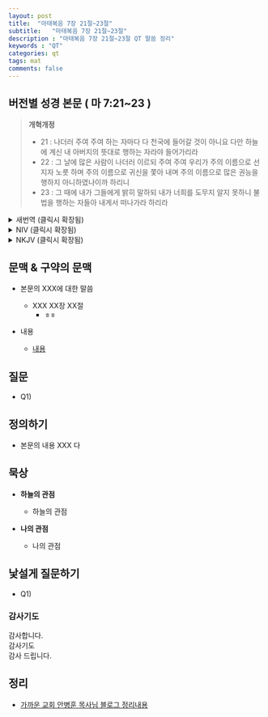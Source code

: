 ```yaml
---
layout: post
title:  "마태복음 7장 21절~23절"
subtitle:   "마태복음 7장 21절~23절"
description : "마태복음 7장 21절~23절 QT 말씀 정리"
keywords : "QT"
categories: qt
tags: mat
comments: false
---
```


## 버전별 성경 본문 ( 마 7:21~23 )

> **개혁개정**
>* 21 : 나더러 주여 주여 하는 자마다 다 천국에 들어갈 것이 아니요 다만 하늘에 계신 내 아버지의 뜻대로 행하는 자라야 들어가리라
>* 22 : 그 날에 많은 사람이 나더러 이르되 주여 주여 우리가 주의 이름으로 선지자 노릇 하며 주의 이름으로 귀신을 쫓아 내며 주의 이름으로 많은 권능을 행하지 아니하였나이까 하리니
>* 23 : 그 때에 내가 그들에게 밝히 말하되 내가 너희를 도무지 알지 못하니 불법을 행하는 자들아 내게서 떠나가라 하리라

<details>
<summary> 새번역 (클릭시 확장됨)</summary>
<div markdown="1">

>* 21 : "나더러 '주님, 주님' 하는 사람이라고 해서, 다 하늘 나라에 들어가는 것이 아니다. 하늘에 계신 내 아버지의 뜻을 행하는 사람이라야 들어간다.
>* 22 : 그 날에 많은 사람이 나에게 말하기를 '주님, 주님, 우리가 주님의 이름으로 예언을 하고, 주님의 이름으로 귀신을 쫓아내고, 또 주님의 이름으로 많은 기적을 행하지 않았습니까?' 할 것이다.
>* 23 : 그 때에 내가 그들에게 분명히 말할 것이다. '나는 너희를 도무지 알지 못한다. 불법을 행하는 자들아, 내게서 물러가라.'"
</div>
</details>

<details>
<summary> NIV (클릭시 확장됨)</summary>
<div markdown="1">

>* 21 : “Not everyone who says to me, ‘Lord, Lord,’ will enter the kingdom of heaven, but only the one who does the will of my Father who is in heaven.
>* 22 : Many will say to me on that day, ‘Lord, Lord, did we not prophesy in your name and in your name drive out demons and in your name perform many miracles?’
>* 23 : Then I will tell them plainly, ‘I never knew you. Away from me, you evildoers!’
</div>
</details>

<details>
<summary> NKJV (클릭시 확장됨)</summary>
<div markdown="1">

>* 21 : “Not everyone who says to Me, ‘Lord, Lord,’ shall enter the kingdom of heaven, but he who does the will of My Father in heaven.
>* 22 : Many will say to Me in that day, ‘Lord, Lord, have we not prophesied in Your name, cast out demons in Your name, and done many wonders in Your name?’
>* 23 : And then I will declare to them, ‘I never knew you; depart from Me, you who practice lawlessness!’
</div>
</details>

## 문맥 & 구약의 문맥 

* 본문의 XXX에 대한 말씀
    - XXX XX장 XX절
        * `ㅎㅎ` 

* 내용 
    - [내용](링크) 

## 질문

* Q1) 

## 정의하기

* 본문의 내용 XXX 다

## 묵상

* **하늘의 관점**  
    - 하늘의 관점
  
* **나의 관점**
    - 나의 관점

## 낯설게 질문하기

* Q1) 

### 감사기도

감사합니다.  
감사기도  
감사 드립니다.  

## 정리
* [가까운 교회 안병훈 목사님 블로그 정리내용](https://blog.naver.com/tolerance2018)


